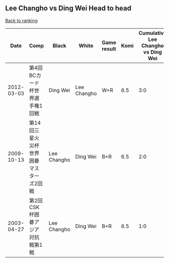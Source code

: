## Lee Changho vs Ding Wei Head to head

[Back to ranking](../../index.md)




| **Date** | **Comp** | **Black** | **White** | **Game result** | **Komi** | **Cumulative Lee Changho vs Ding Wei** | **Lee Changho streak** | **Ding Wei streak** | 
| --- | --- | --- | --- | --- | --- | --- | --- | --- |
| 2012-03-03 | 第4回BCカード杯世界選手権1回戦 | Ding Wei | Lee Changho | W+R | 6.5 | 3:0 | 3 | 0 | 
| 2009-10-13 | 第14回三星火災杯世界囲碁マスターズ2回戦 | Lee Changho | Ding Wei | B+R | 6.5 | 2:0 | 2 | 0 | 
| 2003-04-27 | 第2回CSK杯囲碁アジア対抗戦第1戦 | Lee Changho | Ding Wei | B+R | 6.5 | 1:0 | 1 | 0 |





